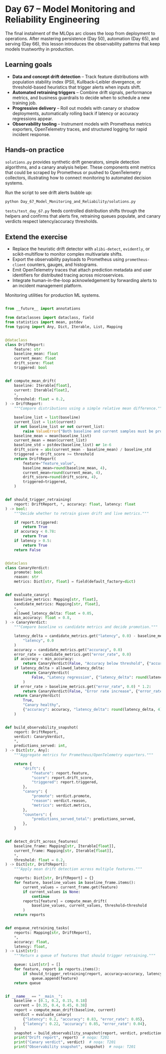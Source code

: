 # Day 67 – Model Monitoring and Reliability Engineering

The final instalment of the MLOps arc closes the loop from deployment to
operations. After mastering persistence (Day 50), automation (Day 65),
and serving (Day 66), this lesson introduces the observability patterns
that keep models trustworthy in production.

## Learning goals

- **Data and concept drift detection** – Track feature distributions with
  population stability index (PSI), Kullback–Leibler divergence, or
  threshold-based heuristics that trigger alerts when inputs shift.
- **Automated retraining triggers** – Combine drift signals, performance
  metrics, and business guardrails to decide when to schedule a new
  training job.
- **Progressive delivery** – Roll out models with canary or shadow
  deployments, automatically rolling back if latency or accuracy
  regressions appear.
- **Observability tooling** – Instrument models with Prometheus metrics
  exporters, OpenTelemetry traces, and structured logging for rapid
  incident response.

## Hands-on practice

`solutions.py` provides synthetic drift generators, simple detection
algorithms, and a canary analysis helper. These components emit metrics
that could be scraped by Prometheus or pushed to OpenTelemetry
collectors, illustrating how to connect monitoring to automated decision
systems.

Run the script to see drift alerts bubble up:

```bash
python Day_67_Model_Monitoring_and_Reliability/solutions.py
```

`tests/test_day_67.py` feeds controlled distribution shifts through the
helpers and confirms that alerts fire, retraining queues populate, and
canary verdicts respect latency/accuracy thresholds.

## Extend the exercise

- Replace the heuristic drift detector with `alibi-detect`, `evidently`,
  or scikit-multiflow to monitor complex multivariate shifts.
- Export the observability payloads to Prometheus using `prometheus- client` counters, gauges, and histograms.
- Emit OpenTelemetry traces that attach prediction metadata and user
  identifiers for distributed tracing across microservices.
- Integrate human-in-the-loop acknowledgement by forwarding alerts to an
  incident management platform.

Monitoring utilities for production ML systems.

```python

from __future__ import annotations

from dataclasses import dataclass, field
from statistics import mean, pstdev
from typing import Any, Dict, Iterable, List, Mapping


@dataclass
class DriftReport:
    feature: str
    baseline_mean: float
    current_mean: float
    drift_score: float
    triggered: bool


def compute_mean_drift(
    baseline: Iterable[float],
    current: Iterable[float],
    *,
    threshold: float = 0.2,
) -> DriftReport:
    """Compare distributions using a simple relative mean difference."""

    baseline_list = list(baseline)
    current_list = list(current)
    if not baseline_list or not current_list:
        raise ValueError("Both baseline and current samples must be provided")
    baseline_mean = mean(baseline_list)
    current_mean = mean(current_list)
    baseline_std = pstdev(baseline_list) or 1e-6
    drift_score = abs(current_mean - baseline_mean) / baseline_std
    triggered = drift_score >= threshold
    return DriftReport(
        feature="feature_value",
        baseline_mean=round(baseline_mean, 4),
        current_mean=round(current_mean, 4),
        drift_score=round(drift_score, 4),
        triggered=triggered,
    )


def should_trigger_retraining(
    report: DriftReport, *, accuracy: float, latency: float
) -> bool:
    """Decide whether to retrain given drift and live metrics."""

    if report.triggered:
        return True
    if accuracy < 0.78:
        return True
    if latency > 0.5:
        return True
    return False


@dataclass
class CanaryVerdict:
    promote: bool
    reason: str
    metrics: Dict[str, float] = field(default_factory=dict)


def evaluate_canary(
    baseline_metrics: Mapping[str, float],
    candidate_metrics: Mapping[str, float],
    *,
    allowed_latency_delta: float = 0.05,
    min_accuracy: float = 0.8,
) -> CanaryVerdict:
    """Compare baseline vs candidate metrics and decide promotion."""

    latency_delta = candidate_metrics.get("latency", 0.0) - baseline_metrics.get(
        "latency", 0.0
    )
    accuracy = candidate_metrics.get("accuracy", 0.0)
    error_rate = candidate_metrics.get("error_rate", 0.0)
    if accuracy < min_accuracy:
        return CanaryVerdict(False, "Accuracy below threshold", {"accuracy": accuracy})
    if latency_delta > allowed_latency_delta:
        return CanaryVerdict(
            False, "Latency regression", {"latency_delta": round(latency_delta, 4)}
        )
    if error_rate > baseline_metrics.get("error_rate", 0.0) * 1.2:
        return CanaryVerdict(False, "Error rate increase", {"error_rate": error_rate})
    return CanaryVerdict(
        True,
        "Canary healthy",
        {"accuracy": accuracy, "latency_delta": round(latency_delta, 4)},
    )


def build_observability_snapshot(
    report: DriftReport,
    verdict: CanaryVerdict,
    *,
    predictions_served: int,
) -> Dict[str, Any]:
    """Aggregate metrics for Prometheus/OpenTelemetry exporters."""

    return {
        "drift": {
            "feature": report.feature,
            "score": report.drift_score,
            "triggered": report.triggered,
        },
        "canary": {
            "promote": verdict.promote,
            "reason": verdict.reason,
            "metrics": verdict.metrics,
        },
        "counters": {
            "predictions_served_total": predictions_served,
        },
    }


def detect_drift_across_features(
    baseline_frame: Mapping[str, Iterable[float]],
    current_frame: Mapping[str, Iterable[float]],
    *,
    threshold: float = 0.2,
) -> Dict[str, DriftReport]:
    """Apply mean drift detection across multiple features."""

    reports: Dict[str, DriftReport] = {}
    for feature, baseline_values in baseline_frame.items():
        current_values = current_frame.get(feature)
        if current_values is None:
            continue
        reports[feature] = compute_mean_drift(
            baseline_values, current_values, threshold=threshold
        )
    return reports


def enqueue_retraining_tasks(
    reports: Mapping[str, DriftReport],
    *,
    accuracy: float,
    latency: float,
) -> List[str]:
    """Return a queue of features that should trigger retraining."""

    queue: List[str] = []
    for feature, report in reports.items():
        if should_trigger_retraining(report, accuracy=accuracy, latency=latency):
            queue.append(feature)
    return queue


if __name__ == "__main__":
    baseline = [0.1, 0.2, 0.15, 0.18]
    current = [0.35, 0.4, 0.45, 0.38]
    report = compute_mean_drift(baseline, current)
    verdict = evaluate_canary(
        {"latency": 0.2, "accuracy": 0.83, "error_rate": 0.05},
        {"latency": 0.22, "accuracy": 0.85, "error_rate": 0.04},
    )
    snapshot = build_observability_snapshot(report, verdict, predictions_served=1200)
    print("Drift report", report)  # noqa: T201
    print("Canary verdict", verdict)  # noqa: T201
    print("Observability snapshot", snapshot)  # noqa: T201

```
